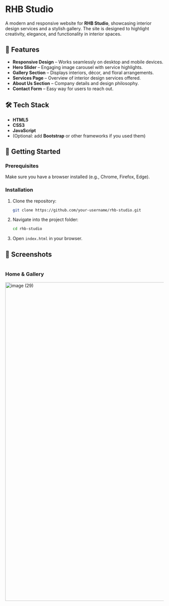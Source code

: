 # RHB Studio

A modern and responsive website for **RHB Studio**, showcasing interior design services and a stylish gallery. The site is designed to highlight creativity, elegance, and functionality in interior spaces.

## 🌟 Features

* **Responsive Design** – Works seamlessly on desktop and mobile devices.
* **Hero Slider** – Engaging image carousel with service highlights.
* **Gallery Section** – Displays interiors, décor, and floral arrangements.
* **Services Page** – Overview of interior design services offered.
* **About Us Section** – Company details and design philosophy.
* **Contact Form** – Easy way for users to reach out.

## 🛠️ Tech Stack

* **HTML5**
* **CSS3**
* **JavaScript**
* (Optional: add **Bootstrap** or other frameworks if you used them)

## 🚀 Getting Started

### Prerequisites

Make sure you have a browser installed (e.g., Chrome, Firefox, Edge).

### Installation

1. Clone the repository:

   ```bash
   git clone https://github.com/your-username/rhb-studio.git
   ```
2. Navigate into the project folder:

   ```bash
   cd rhb-studio
   ```
3. Open `index.html` in your browser.

## 📸 Screenshots
````
````
### Home & Gallery
<img width="1863" height="1013" alt="image (29)" src="https://github.com/user-attachments/assets/96859bf7-b9bb-4cde-be1f-14e887ca480d" />




